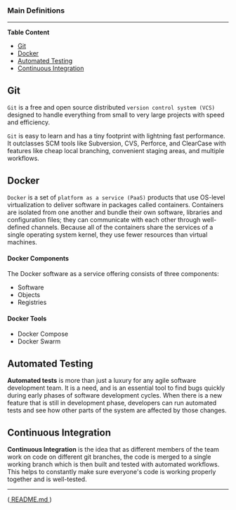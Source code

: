 ### Main Definitions
---

**Table Content** 
- [Git](#git)
- [Docker](#docker)
- [Automated Testing](#auto-test)
- [Continuous Integration](#cont)

<a name="git"></a>
## Git
```Git``` is a free and open source distributed ```version control system (VCS)``` designed to handle everything from small to very large projects with speed and efficiency.

```Git``` is easy to learn and has a tiny footprint with lightning fast performance. It outclasses SCM tools like Subversion, CVS, Perforce, and ClearCase with features like cheap local branching, convenient staging areas, and multiple workflows.


<a name="docker"></a>
## Docker
```Docker``` is a set of ```platform as a service (PaaS)``` products that use OS-level virtualization to deliver software in packages called containers. Containers are isolated from one another and bundle their own software, libraries and configuration files; they can communicate with each other through well-defined channels. Because all of the containers share the services of a single operating system kernel, they use fewer resources than virtual machines.

#### Docker Components
The Docker software as a service offering consists of three components:
- Software
- Objects
- Registries

#### Docker Tools
- Docker Compose
- Docker Swarm

<a name="auto-test"></a>
## Automated Testing
**Automated tests** is more than just a luxury for any agile software development team. It is a need, and is an essential tool to find bugs quickly during early phases of software development cycles. When there is a new feature that is still in development phase, developers can run automated tests and see how other parts of the system are affected by those changes.


<a name="cont"></a>
## Continuous Integration
**Continuous Integration** is the idea that as different members of the team work on code on different git branches, the code is merged to a single working branch which is then built and tested with automated workflows. This helps to constantly make sure everyone's code is working properly together and is well-tested.

___
([ README.md ](../../README.md))
